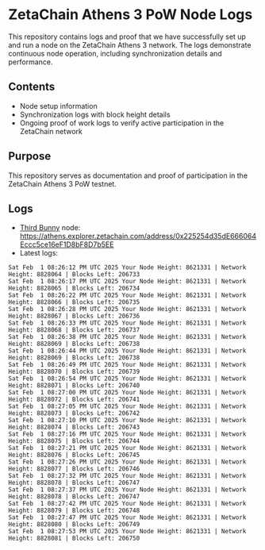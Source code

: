 # ZetaChain Athens 3 PoW Node Logs
This repository contains logs and proof that we have successfully set up and run a node on the ZetaChain Athens 3 network. The logs demonstrate continuous node operation, including synchronization details and performance.

## Contents
- Node setup information
- Synchronization logs with block height details
- Ongoing proof of work logs to verify active participation in the ZetaChain network

## Purpose
This repository serves as documentation and proof of participation in the ZetaChain Athens 3 PoW testnet.

## Logs

- [Third Bunny](https://thirdbunny.xyz/) node: https://athens.explorer.zetachain.com/address/0x225254d35dE666064Eccc5ce16eF1D8bF8D7b5EE
- Latest logs:
```
Sat Feb  1 08:26:12 PM UTC 2025 Your Node Height: 8621331 | Network Height: 8828064 | Blocks Left: 206733
Sat Feb  1 08:26:17 PM UTC 2025 Your Node Height: 8621331 | Network Height: 8828065 | Blocks Left: 206734
Sat Feb  1 08:26:22 PM UTC 2025 Your Node Height: 8621331 | Network Height: 8828066 | Blocks Left: 206735
Sat Feb  1 08:26:28 PM UTC 2025 Your Node Height: 8621331 | Network Height: 8828067 | Blocks Left: 206736
Sat Feb  1 08:26:33 PM UTC 2025 Your Node Height: 8621331 | Network Height: 8828068 | Blocks Left: 206737
Sat Feb  1 08:26:38 PM UTC 2025 Your Node Height: 8621331 | Network Height: 8828069 | Blocks Left: 206738
Sat Feb  1 08:26:44 PM UTC 2025 Your Node Height: 8621331 | Network Height: 8828069 | Blocks Left: 206738
Sat Feb  1 08:26:49 PM UTC 2025 Your Node Height: 8621331 | Network Height: 8828070 | Blocks Left: 206739
Sat Feb  1 08:26:54 PM UTC 2025 Your Node Height: 8621331 | Network Height: 8828071 | Blocks Left: 206740
Sat Feb  1 08:27:00 PM UTC 2025 Your Node Height: 8621331 | Network Height: 8828072 | Blocks Left: 206741
Sat Feb  1 08:27:05 PM UTC 2025 Your Node Height: 8621331 | Network Height: 8828073 | Blocks Left: 206742
Sat Feb  1 08:27:10 PM UTC 2025 Your Node Height: 8621331 | Network Height: 8828074 | Blocks Left: 206743
Sat Feb  1 08:27:16 PM UTC 2025 Your Node Height: 8621331 | Network Height: 8828075 | Blocks Left: 206744
Sat Feb  1 08:27:21 PM UTC 2025 Your Node Height: 8621331 | Network Height: 8828076 | Blocks Left: 206745
Sat Feb  1 08:27:26 PM UTC 2025 Your Node Height: 8621331 | Network Height: 8828077 | Blocks Left: 206746
Sat Feb  1 08:27:32 PM UTC 2025 Your Node Height: 8621331 | Network Height: 8828078 | Blocks Left: 206747
Sat Feb  1 08:27:37 PM UTC 2025 Your Node Height: 8621331 | Network Height: 8828078 | Blocks Left: 206747
Sat Feb  1 08:27:42 PM UTC 2025 Your Node Height: 8621331 | Network Height: 8828079 | Blocks Left: 206748
Sat Feb  1 08:27:47 PM UTC 2025 Your Node Height: 8621331 | Network Height: 8828080 | Blocks Left: 206749
Sat Feb  1 08:27:53 PM UTC 2025 Your Node Height: 8621331 | Network Height: 8828081 | Blocks Left: 206750
```
